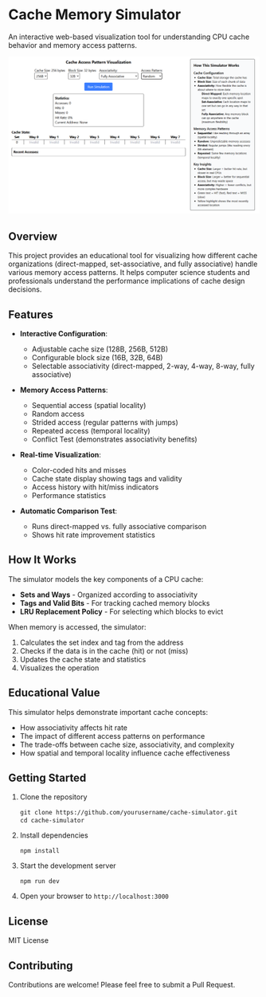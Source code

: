 # Cache Memory Simulator

An interactive web-based visualization tool for understanding CPU cache behavior and memory access patterns.

![Screenshot of Cache Simulator](./public/image.png)

## Overview

This project provides an educational tool for visualizing how different cache organizations (direct-mapped, set-associative, and fully associative) handle various memory access patterns. It helps computer science students and professionals understand the performance implications of cache design decisions.

## Features

- **Interactive Configuration**:
  - Adjustable cache size (128B, 256B, 512B)
  - Configurable block size (16B, 32B, 64B) 
  - Selectable associativity (direct-mapped, 2-way, 4-way, 8-way, fully associative)

- **Memory Access Patterns**:
  - Sequential access (spatial locality)
  - Random access
  - Strided access (regular patterns with jumps)
  - Repeated access (temporal locality)
  - Conflict Test (demonstrates associativity benefits)

- **Real-time Visualization**:
  - Color-coded hits and misses
  - Cache state display showing tags and validity
  - Access history with hit/miss indicators
  - Performance statistics

- **Automatic Comparison Test**:
  - Runs direct-mapped vs. fully associative comparison
  - Shows hit rate improvement statistics

## How It Works

The simulator models the key components of a CPU cache:
- **Sets and Ways** - Organized according to associativity
- **Tags and Valid Bits** - For tracking cached memory blocks
- **LRU Replacement Policy** - For selecting which blocks to evict

When memory is accessed, the simulator:
1. Calculates the set index and tag from the address
2. Checks if the data is in the cache (hit) or not (miss)
3. Updates the cache state and statistics
4. Visualizes the operation

## Educational Value

This simulator helps demonstrate important cache concepts:
- How associativity affects hit rate
- The impact of different access patterns on performance
- The trade-offs between cache size, associativity, and complexity
- How spatial and temporal locality influence cache effectiveness

## Getting Started

1. Clone the repository
   ```
   git clone https://github.com/yourusername/cache-simulator.git
   cd cache-simulator
   ```

2. Install dependencies
   ```
   npm install
   ```

3. Start the development server
   ```
   npm run dev
   ```

4. Open your browser to `http://localhost:3000`



## License

MIT License

## Contributing

Contributions are welcome! Please feel free to submit a Pull Request.
